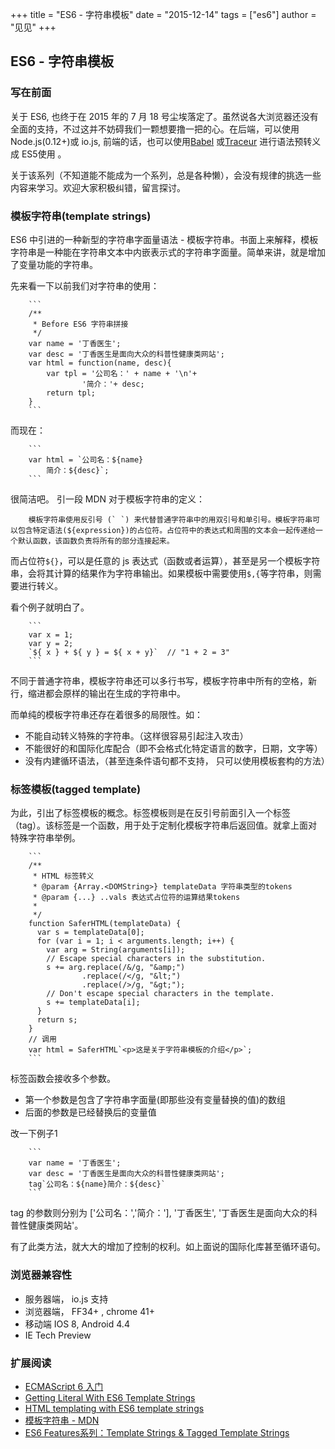 +++
title = "ES6 - 字符串模板"
date = "2015-12-14"
tags = ["es6"]
author = "见见"
+++

## ES6 - 字符串模板

### 写在前面
关于 ES6, 也终于在 2015 年的 7 月 18 号尘埃落定了。虽然说各大浏览器还没有全面的支持，不过这并不妨碍我们一颗想要撸一把的心。在后端，可以使用 Node.js(0.12+)或 io.js, 前端的话，也可以使用[Babel](http://babeljs.io/) 或[Traceur](https://github.com/google/traceur-compiler#what-is-traceur) 进行语法预转义成 ES5使用 。

关于该系列（不知道能不能成为一个系列，总是各种懒），会没有规律的挑选一些内容来学习。欢迎大家积极纠错，留言探讨。

### 模板字符串(template strings)
ES6 中引进的一种新型的字符串字面量语法 - 模板字符串。书面上来解释，模板字符串是一种能在字符串文本中内嵌表示式的字符串字面量。简单来讲，就是增加了变量功能的字符串。

先来看一下以前我们对字符串的使用：

        ```
        /**
         * Before ES6 字符串拼接
         */
        var name = '丁香医生';
        var desc = '丁香医生是面向大众的科普性健康类网站';
        var html = function(name, desc){
            var tpl = '公司名：' + name + '\n'+
                    '简介：'+ desc;
            return tpl;
        }
        ```

而现在：

        ```
        var html = `公司名：${name}
            简介：${desc}`;
        ```

很简洁吧。
引一段 MDN 对于模板字符串的定义：

        模板字符串使用反引号 (` `) 来代替普通字符串中的用双引号和单引号。模板字符串可以包含特定语法(${expression})的占位符。占位符中的表达式和周围的文本会一起传递给一个默认函数，该函数负责将所有的部分连接起来。

而占位符`${}`，可以是任意的 js 表达式（函数或者运算），甚至是另一个模板字符串，会将其计算的结果作为字符串输出。如果模板中需要使用`$,{`等字符串，则需要进行转义。

看个例子就明白了。

        ```
        var x = 1;
        var y = 2;
        `${ x } + ${ y } = ${ x + y}`  // "1 + 2 = 3"
        ```

不同于普通字符串，模板字符串还可以多行书写，模板字符串中所有的空格，新行，缩进都会原样的输出在生成的字符串中。

而单纯的模板字符串还存在着很多的局限性。如：
* 不能自动转义特殊的字符串。（这样很容易引起注入攻击）
* 不能很好的和国际化库配合（即不会格式化特定语言的数字，日期，文字等）
* 没有内建循环语法，（甚至连条件语句都不支持， 只可以使用模板套构的方法）

### 标签模板(tagged template)
为此，引出了标签模板的概念。标签模板则是在反引号前面引入一个标签（tag）。该标签是一个函数，用于处于定制化模板字符串后返回值。就拿上面对特殊字符串举例。

        ```
        /**
         * HTML 标签转义
         * @param {Array.<DOMString>} templateData 字符串类型的tokens
         * @param {...} ..vals 表达式占位符的运算结果tokens
         *
         */
        function SaferHTML(templateData) {
          var s = templateData[0];
          for (var i = 1; i < arguments.length; i++) {
            var arg = String(arguments[i]);
            // Escape special characters in the substitution.
            s += arg.replace(/&/g, "&amp;")
                    .replace(/</g, "&lt;")
                    .replace(/>/g, "&gt;");
            // Don't escape special characters in the template.
            s += templateData[i];
          }
          return s;
        }
        // 调用
        var html = SaferHTML`<p>这是关于字符串模板的介绍</p>`;
        ```

标签函数会接收多个参数。
* 第一个参数是包含了字符串字面量(即那些没有变量替换的值)的数组
* 后面的参数是已经替换后的变量值

改一下例子1

        ```
        var name = '丁香医生';
        var desc = '丁香医生是面向大众的科普性健康类网站';
        tag`公司名：${name}简介：${desc}`
        ```

tag 的参数则分别为 ['公司名：','简介：'], '丁香医生', '丁香医生是面向大众的科普性健康类网站'。

有了此类方法，就大大的增加了控制的权利。如上面说的国际化库甚至循环语句。

### 浏览器兼容性
* 服务器端， io.js 支持
* 浏览器端， FF34+ , chrome 41+
* 移动端 IOS 8, Android 4.4
* IE Tech Preview

### 扩展阅读
* [ECMAScript 6 入门](http://es6.ruanyifeng.com/#docs/string)
* [Getting Literal With ES6 Template Strings](https://developers.google.com/web/updates/2015/01/ES6-Template-Strings)
* [HTML templating with ES6 template strings](http://www.2ality.com/2015/01/template-strings-html.html)
* [模板字符串 - MDN](https://developer.mozilla.org/zh-CN/docs/Web/JavaScript/Reference/template_strings)
* [ES6 Features系列：Template Strings & Tagged Template Strings](http://segmentfault.com/a/1190000002950341)


